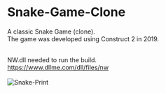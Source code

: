 # Snake-Game-Clone
A classic Snake Game (clone).<br>
The game was developed using Construct 2 in 2019.<br><br>

NW.dll needed to run the build.<br>
https://www.dllme.com/dll/files/nw
<br><br>
![Snake-Print](https://github.com/Pixelikas/Snake-Game-Clone/assets/67108278/8540c722-2810-4483-934b-67bd9fdfcf59)
